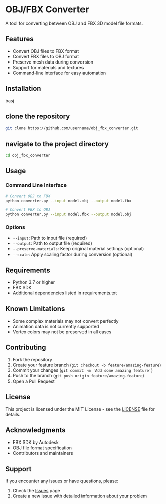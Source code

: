 # OBJ/FBX Converter

A tool for converting between OBJ and FBX 3D model file formats.

## Features

- Convert OBJ files to FBX format
- Convert FBX files to OBJ format
- Preserve mesh data during conversion
- Support for materials and textures
- Command-line interface for easy automation

## Installation

basj 

## clone the repository

```bash
git clone https://github.com/username/obj_fbx_converter.git
```

## navigate to the project directory

```bash
cd obj_fbx_converter
```

## Usage

### Command Line Interface

```bash
# Convert OBJ to FBX
python converter.py --input model.obj --output model.fbx

# Convert FBX to OBJ
python converter.py --input model.fbx --output model.obj
```

### Options

- `--input`: Path to input file (required)
- `--output`: Path to output file (required)
- `--preserve-materials`: Keep original material settings (optional)
- `--scale`: Apply scaling factor during conversion (optional)

## Requirements

- Python 3.7 or higher
- FBX SDK
- Additional dependencies listed in requirements.txt

## Known Limitations

- Some complex materials may not convert perfectly
- Animation data is not currently supported
- Vertex colors may not be preserved in all cases

## Contributing

1. Fork the repository
2. Create your feature branch (`git checkout -b feature/amazing-feature`)
3. Commit your changes (`git commit -m 'Add some amazing feature'`)
4. Push to the branch (`git push origin feature/amazing-feature`)
5. Open a Pull Request

## License

This project is licensed under the MIT License - see the [LICENSE](LICENSE) file for details.

## Acknowledgments

- FBX SDK by Autodesk
- OBJ file format specification
- Contributors and maintainers

## Support

If you encounter any issues or have questions, please:
1. Check the [Issues](https://github.com/unrankedbandit/obj_fbx_converter/issues) page
2. Create a new issue with detailed information about your problem


